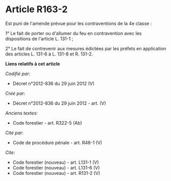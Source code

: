 # Article R163-2

Est puni de l'amende prévue pour les contraventions de la 4e classe :

1° Le fait de porter ou d'allumer du feu en contravention avec les dispositions de l'article L. 131-1 ;

2° Le fait de contrevenir aux mesures édictées par les préfets en application des articles L. 131-6 à L. 131-8 et R. 131-2.

**Liens relatifs à cet article**

_Codifié par_:

  - Décret n°2012-836 du 29 juin 2012 (V)

_Créé par_:

  - Décret n°2012-836 du 29 juin 2012 - art. (V)

_Anciens textes_:

  - Code forestier - art. R322-5 (Ab)

_Cité par_:

  - Code de procédure pénale - art. R48-1 (V)

_Cite_:

  - Code forestier (nouveau) - art. L131-1 (V)
  - Code forestier (nouveau) - art. L131-6 (V)
  - Code forestier (nouveau) - art. R131-2 (V)
